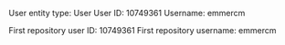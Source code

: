 User entity type: User
User ID: 10749361
Username: emmercm

First repository user ID: 10749361
First repository username: emmercm
